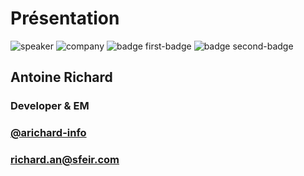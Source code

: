 <!-- .slide: class="speaker-slide" -->

# Présentation

![speaker](./assets/images/speakers/ARI.jpeg)
![company](./assets/images/logo-sfeir-blanc.png)
![badge first-badge](./assets/images/speakers/logo-react.svg)
![badge second-badge](./assets/images/speakers/logo-svelte.png)

## Antoine Richard

### Developer & EM

<!-- .element: class="icon-rule icon-first" -->

### [@arichard-info](https://github.com/arichard-info)

<!-- .element: class="icon-twitter icon-second" -->

### richard.an@sfeir.com

<!-- .element: class="icon-mail icon-third" -->
